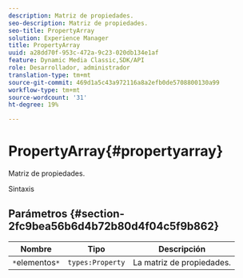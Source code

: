 ```yaml
---
description: Matriz de propiedades.
seo-description: Matriz de propiedades.
seo-title: PropertyArray
solution: Experience Manager
title: PropertyArray
uuid: a28dd70f-953c-472a-9c23-020db134e1af
feature: Dynamic Media Classic,SDK/API
role: Desarrollador, administrador
translation-type: tm+mt
source-git-commit: 469d1a5c43a972116a8a2efb0de5708800130a99
workflow-type: tm+mt
source-wordcount: '31'
ht-degree: 19%

---
```



# PropertyArray{#propertyarray}

Matriz de propiedades.

Sintaxis

## Parámetros {#section-2fc9bea56b6d4b72b80d4f04c5f9b862}

| Nombre | Tipo | Descripción |
|---|---|---|
| `*`elementos`*` | `types:Property` | La matriz de propiedades. |

